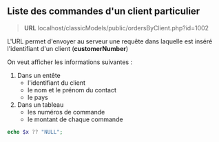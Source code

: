 
## Liste des commandes d'un client particulier

> **URL**
> localhost/classicModels/public/ordersByClient.php?id=1002

L'URL permet d'envoyer au serveur une requête dans laquelle est inséré l'identifiant d'un client (**customerNumber**)



On veut afficher les informations suivantes :
1. Dans un entête
    - l'identifiant du client
    - le nom et le prénom du contact
    - le pays
2. Dans un tableau
    - les numéros de commande
    - le montant de chaque commande


```php
echo $x ?? "NULL";
```



 
